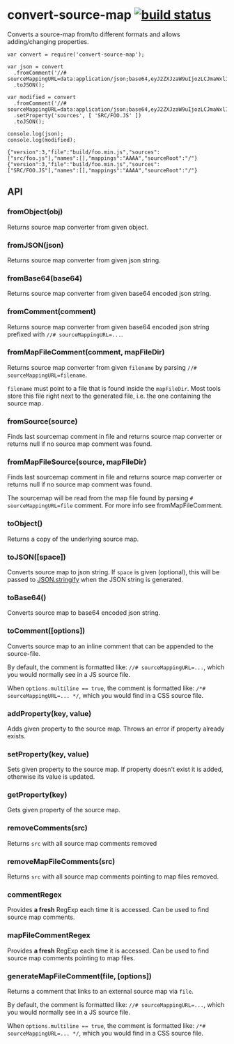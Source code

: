 <h1 id="convert-source-map-%21build-status">convert-source-map <a href="http://travis-ci.org/thlorenz/convert-source-map"><img src="https://secure.travis-ci.org/thlorenz/convert-source-map.svg?branch=master" alt="build status" /></a></h1>

<p>Converts a source-map from/to  different formats and allows adding/changing properties.</p>

<pre><code class="js">var convert = require('convert-source-map');

var json = convert
  .fromComment('//# sourceMappingURL=data:application/json;base64,eyJ2ZXJzaW9uIjozLCJmaWxlIjoiYnVpbGQvZm9vLm1pbi5qcyIsInNvdXJjZXMiOlsic3JjL2Zvby5qcyJdLCJuYW1lcyI6W10sIm1hcHBpbmdzIjoiQUFBQSIsInNvdXJjZVJvb3QiOiIvIn0=')
  .toJSON();

var modified = convert
  .fromComment('//# sourceMappingURL=data:application/json;base64,eyJ2ZXJzaW9uIjozLCJmaWxlIjoiYnVpbGQvZm9vLm1pbi5qcyIsInNvdXJjZXMiOlsic3JjL2Zvby5qcyJdLCJuYW1lcyI6W10sIm1hcHBpbmdzIjoiQUFBQSIsInNvdXJjZVJvb3QiOiIvIn0=')
  .setProperty('sources', [ 'SRC/FOO.JS' ])
  .toJSON();

console.log(json);
console.log(modified);
</code></pre>

<pre><code class="json">{"version":3,"file":"build/foo.min.js","sources":["src/foo.js"],"names":[],"mappings":"AAAA","sourceRoot":"/"}
{"version":3,"file":"build/foo.min.js","sources":["SRC/FOO.JS"],"names":[],"mappings":"AAAA","sourceRoot":"/"}
</code></pre>

<h2 id="api">API</h2>

<h3 id="fromobjectobj">fromObject(obj)</h3>

<p>Returns source map converter from given object.</p>

<h3 id="fromjsonjson">fromJSON(json)</h3>

<p>Returns source map converter from given json string.</p>

<h3 id="frombase64base64">fromBase64(base64)</h3>

<p>Returns source map converter from given base64 encoded json string.</p>

<h3 id="fromcommentcomment">fromComment(comment)</h3>

<p>Returns source map converter from given base64 encoded json string prefixed with <code>//# sourceMappingURL=...</code>.</p>

<h3 id="frommapfilecommentcomment%2C-mapfiledir">fromMapFileComment(comment, mapFileDir)</h3>

<p>Returns source map converter from given <code>filename</code> by parsing <code>//# sourceMappingURL=filename</code>.</p>

<p><code>filename</code> must point to a file that is found inside the <code>mapFileDir</code>. Most tools store this file right next to the
generated file, i.e. the one containing the source map.</p>

<h3 id="fromsourcesource">fromSource(source)</h3>

<p>Finds last sourcemap comment in file and returns source map converter or returns null if no source map comment was found.</p>

<h3 id="frommapfilesourcesource%2C-mapfiledir">fromMapFileSource(source, mapFileDir)</h3>

<p>Finds last sourcemap comment in file and returns source map converter or returns null if no source map comment was
found.</p>

<p>The sourcemap will be read from the map file found by parsing <code># sourceMappingURL=file</code> comment. For more info see
fromMapFileComment.</p>

<h3 id="toobject">toObject()</h3>

<p>Returns a copy of the underlying source map.</p>

<h3 id="tojsonspace">toJSON([space])</h3>

<p>Converts source map to json string. If <code>space</code> is given (optional), this will be passed to
<a href="https://developer.mozilla.org/en-US/docs/JavaScript/Reference/Global_Objects/JSON/stringify">JSON.stringify</a> when the
JSON string is generated.</p>

<h3 id="tobase64">toBase64()</h3>

<p>Converts source map to base64 encoded json string.</p>

<h3 id="tocommentoptions">toComment([options])</h3>

<p>Converts source map to an inline comment that can be appended to the source-file.</p>

<p>By default, the comment is formatted like: <code>//# sourceMappingURL=...</code>, which you would
normally see in a JS source file.</p>

<p>When <code>options.multiline == true</code>, the comment is formatted like: <code>/*# sourceMappingURL=... */</code>, which you would find in a CSS source file.</p>

<h3 id="addpropertykey%2C-value">addProperty(key, value)</h3>

<p>Adds given property to the source map. Throws an error if property already exists.</p>

<h3 id="setpropertykey%2C-value">setProperty(key, value)</h3>

<p>Sets given property to the source map. If property doesn't exist it is added, otherwise its value is updated.</p>

<h3 id="getpropertykey">getProperty(key)</h3>

<p>Gets given property of the source map.</p>

<h3 id="removecommentssrc">removeComments(src)</h3>

<p>Returns <code>src</code> with all source map comments removed</p>

<h3 id="removemapfilecommentssrc">removeMapFileComments(src)</h3>

<p>Returns <code>src</code> with all source map comments pointing to map files removed.</p>

<h3 id="commentregex">commentRegex</h3>

<p>Provides <strong>a fresh</strong> RegExp each time it is accessed. Can be used to find source map comments.</p>

<h3 id="mapfilecommentregex">mapFileCommentRegex</h3>

<p>Provides <strong>a fresh</strong> RegExp each time it is accessed. Can be used to find source map comments pointing to map files.</p>

<h3 id="generatemapfilecommentfile%2C-options">generateMapFileComment(file, [options])</h3>

<p>Returns a comment that links to an external source map via <code>file</code>.</p>

<p>By default, the comment is formatted like: <code>//# sourceMappingURL=...</code>, which you would normally see in a JS source file.</p>

<p>When <code>options.multiline == true</code>, the comment is formatted like: <code>/*# sourceMappingURL=... */</code>, which you would find in a CSS source file.</p>
